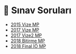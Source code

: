 # 📃 Sınav Soruları

<!--Index-->

- [2015 Vize MP](./2015%20Vize%20MP.pdf)
- [2017 Vize MP](./2017%20Vize%20MP.pdf)
- [2017 Vize2 MP](./2017%20Vize2%20MP.pdf)
- [2018 Bitirme MP](./2018%20Bitirme%20MP.pdf)
- [2018 Final İÖ MP](./2018%20Final%20%C4%B0%C3%96%20MP.pdf)

<!--Index-->
